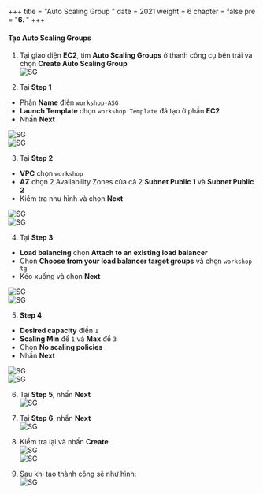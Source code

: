 +++
title = "Auto Scaling Group "
date = 2021
weight = 6
chapter = false
pre = "<b>6. </b>"
+++

#### Tạo **Auto Scaling Groups**

1.	Tại giao diện **EC2**, tìm **Auto Scaling Groups** ở thanh công cụ bên trái và chọn **Create Auto Scaling Group**  
![SG](/images/6-ASG/2.png)

2.	Tại **Step 1**  
+ Phần **Name** điền `workshop-ASG`  
+ **Launch Template** chọn `workshop Template` đã tạo ở phần **EC2**  
+ Nhấn **Next**  

![SG](/images/6-ASG/3.png)  
![SG](/images/6-ASG/4.png)

3. Tại **Step 2**  
+ **VPC** chọn `workshop`  
+ **AZ** chọn 2 Availability Zones của cả 2 **Subnet Public 1** và **Subnet Public 2**  
+ Kiểm tra như hình và chọn **Next**  

![SG](/images/6-ASG/6.png)  
![SG](/images/6-ASG/5.png)

4.	Tại **Step 3**  
+ **Load balancing** chọn **Attach to an existing load balancer**  
+ Chọn **Choose from your load balancer target groups** và chọn `workshop-tg`  
+ Kéo xuống và chọn **Next**

![SG](/images/6-ASG/7.png)  
![SG](/images/6-ASG/8.png)

5.	**Step 4**  
+ **Desired capacity** điền `1`  
+ **Scaling Min** để `1` và **Max** để `3`  
+ Chọn **No scaling policies**  
+ Nhấn **Next**

![SG](/images/6-ASG/9.png)  
![SG](/images/6-ASG/10.png)

6.	Tại **Step 5**, nhấn **Next**  
![SG](/images/6-ASG/11.png)

7.	Tại **Step 6**, nhấn **Next**  
![SG](/images/6-ASG/12.png)

8.	Kiểm tra lại và nhấn **Create**  
![SG](/images/6-ASG/13.png)  
![SG](/images/6-ASG/14.png)

9.	Sau khi tạo thành công sẽ như hình:  
![SG](/images/6-ASG/15.png)
